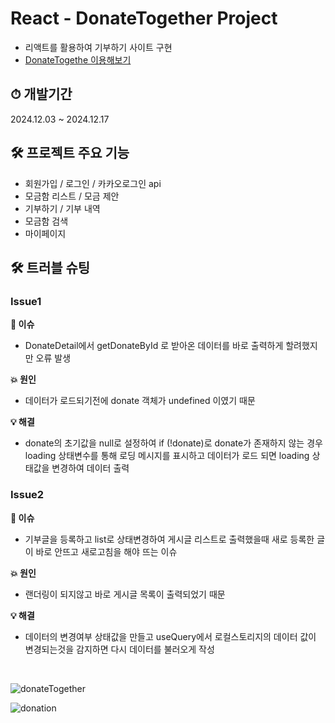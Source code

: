 # React -  DonateTogether Project

- 리액트를 활용하여 기부하기 사이트 구현
- [DonateTogethe 이용해보기](https://donate-together-wjlee.vercel.app/)



## ⏱ 개발기간 

2024.12.03 ~ 2024.12.17


## 🛠 프로젝트 주요 기능

- 회원가입 / 로그인 / 카카오로그인 api
- 모금함 리스트 / 모금 제안
- 기부하기 / 기부 내역
- 모금함 검색
- 마이페이지

## 🛠 트러블 슈팅

###  Issue1

**🚨 이슈** 
-  DonateDetail에서 getDonateById 로 받아온 데이터를 바로 출력하게 할려했지만 오류 발생

**💥 원인**
  - 데이터가 로드되기전에 donate 객체가 undefined 이였기 때문

**💡 해결**
- donate의 초기값을 null로 설정하여 if (!donate)로 donate가 존재하지 않는 경우 loading 상태변수를 통해 로딩 메시지를 표시하고 데이터가 로드 되면 loading 상태값을 변경하여 데이터 출력

###  Issue2

**🚨 이슈** 
- 기부글을 등록하고 list로 상태변경하여 게시글 리스트로 출력했을때 새로 등록한 글이 바로 안뜨고 새로고침을 해야 뜨는 이슈

**💥 원인**
  - 랜더링이 되지않고 바로 게시글 목록이 출력되었기 때문

**💡 해결**
 - 데이터의 변경여부 상태값을 만들고 useQuery에서 로컬스토리지의 데이터 값이 변경되는것을 감지하면 다시 데이터를 불러오게 작성

<br/>

![donateTogether](https://github.com/user-attachments/assets/aeac3621-d85e-4e80-af79-5878bc7cdbbe)

![donation](https://github.com/user-attachments/assets/2602a88d-a038-4997-82db-76d11d7c9c3f)



